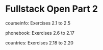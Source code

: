 
# Fullstack Open Part 2

courseinfo: Exercises 2.1 to 2.5

phonebook: Exercises 2.6 to 2.17

countries: Exercises 2.18 to 2.20